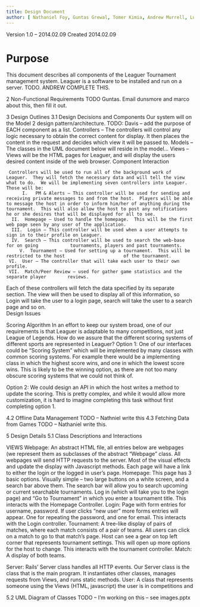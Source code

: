 ```yaml
---
title: Design Document
author: [ Nathaniel Foy, Guntas Grewal, Tomer Kimia, Andrew Murrell, Luke Shumaker, Davis Webb ]
---
```

Version 1.0 – 2014.02.09 
Created 2014.02.09

# Purpose

This document describes all components of the Leaguer Tournament
management system. Leaguer is a software to be installed and run on a
server. TODO. ANDREW COMPLETE THIS.
 
2 Non-Functional Requirements
TODO Guntas. Email dunsmore and marco about this, then fill it out. 

3 Design Outlines 
3.1 Design Decisions and Components
Our system will on the Model 2 design pattern/architecture. TODO: Davis – add the purpose of EACH component as a list.
Controllers – The controllers will control any logic necessary to obtain the correct content for display.  It then places the content in the request and decides which view it will be passed to.
Models – The classes in the  UML document below will reside in the model…
Views – Views will be the HTML pages for Leaguer, and will display the users desired content inside of the web browser. 
Component Interaction

     Controllers will be used to run all of the background work of Leaguer.  They will fetch the necessary data and will tell the view what to do.  We will be implementing seven controllers into Leaguer.  Those will be:
	      I.   PM & Alerts – This controller will be used for sending and receiving private messages to and from the host.  Players will be able to message the host in order to inform him/her of anything during the tournament.  This will also allow the host to post any notifications he or she desires that will be displayed for all to see.  
      II.  Homepage – Used to handle the homepage.  This will be the first web page seen by any user of the application.
      III.  Login – This controller will be used when a user attempts to sign in to their profile on Leaguer.  
      IV.  Search – This controller will be used to search the web-base for on going            tournaments, players and past tournaments.
	     V.  Tournament – Used for setting up a tournament.  This will be restricted to the host 	  		          of the tournament.
     VI.  User – The controller that will take each user to their own profile.
     VII.  Match/Peer Review – used for gather game statistics and the separate player 		  reviews.
Each of these controllers will fetch the data specified by its separate section.  The view will then be used to display all of this information, so Login will take the user to a login page, search will take the user to a search page and so on.  
Design Issues
 
Scoring Algorithm
In an effort to keep our system broad, one of our requirements is that Leaguer is adaptable to many competitions, not just League of Legends. How do we assure that the different scoring systems of different sports are represented in Leaguer?
Option 1: One of our interfaces could be “Scoring System” which will be implemented by many classes with common scoring systems. For example there would be a implementing class in which the highest score wins, and one in which the lowest score wins. This is likely to be the winning option, as there are not too many obscure scoring systems that we could not think of. 

Option 2: We could design an API in which the host writes a method to update the scoring. This is pretty complex, and while it would allow more customization, it is hard to imagine completing this task without first completing option 1.

4.2 Offline Data Management
TODO – Nathniel write this
4.3 Fetching Data from Games
TODO – Nathaniel write this.

5 Design Details
5.1 Class Descriptions and Interactions

VIEWS
Webpage: An abstract HTML file, all entries below are webpages (we represent them as subclasses of the abstract “Webpage” class. All webpages will send HTTP requests to the server. Most of the visual effects and update the display with Javascript methods. Each page will have a link to either the login or the logged in user’s page. 
Homepage: This page has 3 basic options. Visually simple – two large buttons on a white screen, and a search bar above them. The search bar will allow you to search upcoming or current searchable tournaments. Log in (which will take you to the login page) and “Go to Tournament” in which you enter a tournament title. This interacts with the Homepage Controller.
Login: Page with form entries for username, password. If user clicks “new user” more forms entries will appear. One for repeating the password, and one for email. This interacts with the Login controller.
Tournament: A tree-like display of pairs of matches, where each match consists of a pair of teams. All users can click on a match to go to that match’s page.  Host can see a gear on top left corner that represents tournament settings. This will open up more options for the host to change. This interacts with the tournament controller.
Match: A display of both teams.

Server: Rails’ Server class handles all HTTP events. Our Server class is the class that is the main program. It instantiates other classes, manages requests from Views, and runs static methods.
User: A class that represents someone using the Views (HTML, javascript) the user is in competitions and 
		

5.2 UML Diagram of Classes
TODO – I’m working on this – see images.pptx
